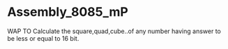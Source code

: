 # Assembly_8085_mP
WAP TO Calculate the square,quad,cube..of any number having answer to be less or equal to 16 bit.
